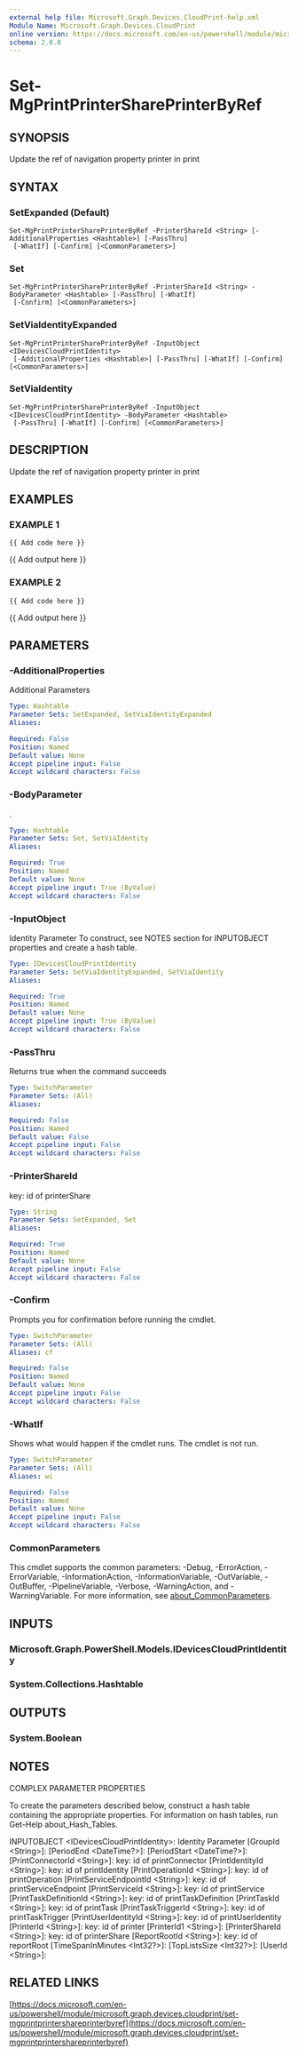 ```yaml
---
external help file: Microsoft.Graph.Devices.CloudPrint-help.xml
Module Name: Microsoft.Graph.Devices.CloudPrint
online version: https://docs.microsoft.com/en-us/powershell/module/microsoft.graph.devices.cloudprint/set-mgprintprintershareprinterbyref
schema: 2.0.0
---
```


# Set-MgPrintPrinterSharePrinterByRef

## SYNOPSIS
Update the ref of navigation property printer in print

## SYNTAX

### SetExpanded (Default)
```
Set-MgPrintPrinterSharePrinterByRef -PrinterShareId <String> [-AdditionalProperties <Hashtable>] [-PassThru]
 [-WhatIf] [-Confirm] [<CommonParameters>]
```

### Set
```
Set-MgPrintPrinterSharePrinterByRef -PrinterShareId <String> -BodyParameter <Hashtable> [-PassThru] [-WhatIf]
 [-Confirm] [<CommonParameters>]
```

### SetViaIdentityExpanded
```
Set-MgPrintPrinterSharePrinterByRef -InputObject <IDevicesCloudPrintIdentity>
 [-AdditionalProperties <Hashtable>] [-PassThru] [-WhatIf] [-Confirm] [<CommonParameters>]
```

### SetViaIdentity
```
Set-MgPrintPrinterSharePrinterByRef -InputObject <IDevicesCloudPrintIdentity> -BodyParameter <Hashtable>
 [-PassThru] [-WhatIf] [-Confirm] [<CommonParameters>]
```

## DESCRIPTION
Update the ref of navigation property printer in print

## EXAMPLES

### EXAMPLE 1
```
{{ Add code here }}
```

{{ Add output here }}

### EXAMPLE 2
```
{{ Add code here }}
```

{{ Add output here }}

## PARAMETERS

### -AdditionalProperties
Additional Parameters

```yaml
Type: Hashtable
Parameter Sets: SetExpanded, SetViaIdentityExpanded
Aliases:

Required: False
Position: Named
Default value: None
Accept pipeline input: False
Accept wildcard characters: False
```

### -BodyParameter
.

```yaml
Type: Hashtable
Parameter Sets: Set, SetViaIdentity
Aliases:

Required: True
Position: Named
Default value: None
Accept pipeline input: True (ByValue)
Accept wildcard characters: False
```

### -InputObject
Identity Parameter
To construct, see NOTES section for INPUTOBJECT properties and create a hash table.

```yaml
Type: IDevicesCloudPrintIdentity
Parameter Sets: SetViaIdentityExpanded, SetViaIdentity
Aliases:

Required: True
Position: Named
Default value: None
Accept pipeline input: True (ByValue)
Accept wildcard characters: False
```

### -PassThru
Returns true when the command succeeds

```yaml
Type: SwitchParameter
Parameter Sets: (All)
Aliases:

Required: False
Position: Named
Default value: False
Accept pipeline input: False
Accept wildcard characters: False
```

### -PrinterShareId
key: id of printerShare

```yaml
Type: String
Parameter Sets: SetExpanded, Set
Aliases:

Required: True
Position: Named
Default value: None
Accept pipeline input: False
Accept wildcard characters: False
```

### -Confirm
Prompts you for confirmation before running the cmdlet.

```yaml
Type: SwitchParameter
Parameter Sets: (All)
Aliases: cf

Required: False
Position: Named
Default value: None
Accept pipeline input: False
Accept wildcard characters: False
```

### -WhatIf
Shows what would happen if the cmdlet runs.
The cmdlet is not run.

```yaml
Type: SwitchParameter
Parameter Sets: (All)
Aliases: wi

Required: False
Position: Named
Default value: None
Accept pipeline input: False
Accept wildcard characters: False
```

### CommonParameters
This cmdlet supports the common parameters: -Debug, -ErrorAction, -ErrorVariable, -InformationAction, -InformationVariable, -OutVariable, -OutBuffer, -PipelineVariable, -Verbose, -WarningAction, and -WarningVariable. For more information, see [about_CommonParameters](http://go.microsoft.com/fwlink/?LinkID=113216).

## INPUTS

### Microsoft.Graph.PowerShell.Models.IDevicesCloudPrintIdentity
### System.Collections.Hashtable
## OUTPUTS

### System.Boolean
## NOTES
COMPLEX PARAMETER PROPERTIES

To create the parameters described below, construct a hash table containing the appropriate properties.
For information on hash tables, run Get-Help about_Hash_Tables.

INPUTOBJECT \<IDevicesCloudPrintIdentity\>: Identity Parameter
  \[GroupId \<String\>\]: 
  \[PeriodEnd \<DateTime?\>\]: 
  \[PeriodStart \<DateTime?\>\]: 
  \[PrintConnectorId \<String\>\]: key: id of printConnector
  \[PrintIdentityId \<String\>\]: key: id of printIdentity
  \[PrintOperationId \<String\>\]: key: id of printOperation
  \[PrintServiceEndpointId \<String\>\]: key: id of printServiceEndpoint
  \[PrintServiceId \<String\>\]: key: id of printService
  \[PrintTaskDefinitionId \<String\>\]: key: id of printTaskDefinition
  \[PrintTaskId \<String\>\]: key: id of printTask
  \[PrintTaskTriggerId \<String\>\]: key: id of printTaskTrigger
  \[PrintUserIdentityId \<String\>\]: key: id of printUserIdentity
  \[PrinterId \<String\>\]: key: id of printer
  \[PrinterId1 \<String\>\]: 
  \[PrinterShareId \<String\>\]: key: id of printerShare
  \[ReportRootId \<String\>\]: key: id of reportRoot
  \[TimeSpanInMinutes \<Int32?\>\]: 
  \[TopListsSize \<Int32?\>\]: 
  \[UserId \<String\>\]:

## RELATED LINKS

[https://docs.microsoft.com/en-us/powershell/module/microsoft.graph.devices.cloudprint/set-mgprintprintershareprinterbyref](https://docs.microsoft.com/en-us/powershell/module/microsoft.graph.devices.cloudprint/set-mgprintprintershareprinterbyref)

